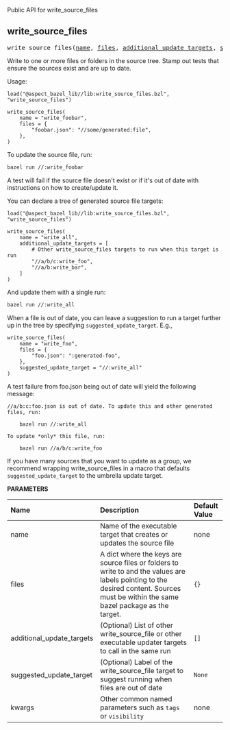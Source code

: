 <!-- Generated with Stardoc: http://skydoc.bazel.build -->

Public API for write_source_files

<a id="#write_source_files"></a>

## write_source_files

<pre>
write_source_files(<a href="#write_source_files-name">name</a>, <a href="#write_source_files-files">files</a>, <a href="#write_source_files-additional_update_targets">additional_update_targets</a>, <a href="#write_source_files-suggested_update_target">suggested_update_target</a>, <a href="#write_source_files-kwargs">kwargs</a>)
</pre>

Write to one or more files or folders in the source tree. Stamp out tests that ensure the sources exist and are up to date.

Usage:

```starlark
load("@aspect_bazel_lib//lib:write_source_files.bzl", "write_source_files")

write_source_files(
    name = "write_foobar",
    files = {
        "foobar.json": "//some/generated:file",
    },
)
```

To update the source file, run:
```bash
bazel run //:write_foobar
```

A test will fail if the source file doesn't exist or if it's out of date with instructions on how to create/update it.

You can declare a tree of generated source file targets:

```starlark
load("@aspect_bazel_lib//lib:write_source_files.bzl", "write_source_files")

write_source_files(
    name = "write_all",
    additional_update_targets = [
        # Other write_source_files targets to run when this target is run
        "//a/b/c:write_foo",
        "//a/b:write_bar",
    ]
)
```

And update them with a single run:

```bash
bazel run //:write_all
```

When a file is out of date, you can leave a suggestion to run a target further up in the tree by specifying `suggested_update_target`. E.g.,

```starlark
write_source_files(
    name = "write_foo",
    files = {
        "foo.json": ":generated-foo",
    },
    suggested_update_target = "//:write_all"
)
```

A test failure from foo.json being out of date will yield the following message:

```
//a/b:c:foo.json is out of date. To update this and other generated files, run:

    bazel run //:write_all

To update *only* this file, run:

    bazel run //a/b/c:write_foo
```

If you have many sources that you want to update as a group, we recommend wrapping write_source_files in a macro that defaults `suggested_update_target` to the umbrella update target.


**PARAMETERS**


| Name  | Description | Default Value |
| :------------- | :------------- | :------------- |
| <a id="write_source_files-name"></a>name |  Name of the executable target that creates or updates the source file   |  none |
| <a id="write_source_files-files"></a>files |  A dict where the keys are source files or folders to write to and the values are labels pointing to the desired content. Sources must be within the same bazel package as the target.   |  <code>{}</code> |
| <a id="write_source_files-additional_update_targets"></a>additional_update_targets |  (Optional) List of other write_source_file or other executable updater targets to call in the same run   |  <code>[]</code> |
| <a id="write_source_files-suggested_update_target"></a>suggested_update_target |  (Optional) Label of the write_source_file target to suggest running when files are out of date   |  <code>None</code> |
| <a id="write_source_files-kwargs"></a>kwargs |  Other common named parameters such as <code>tags</code> or <code>visibility</code>   |  none |


